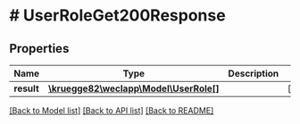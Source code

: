 # # UserRoleGet200Response

## Properties

Name | Type | Description | Notes
------------ | ------------- | ------------- | -------------
**result** | [**\kruegge82\weclapp\Model\UserRole[]**](UserRole.md) |  | [optional]

[[Back to Model list]](../../README.md#models) [[Back to API list]](../../README.md#endpoints) [[Back to README]](../../README.md)
